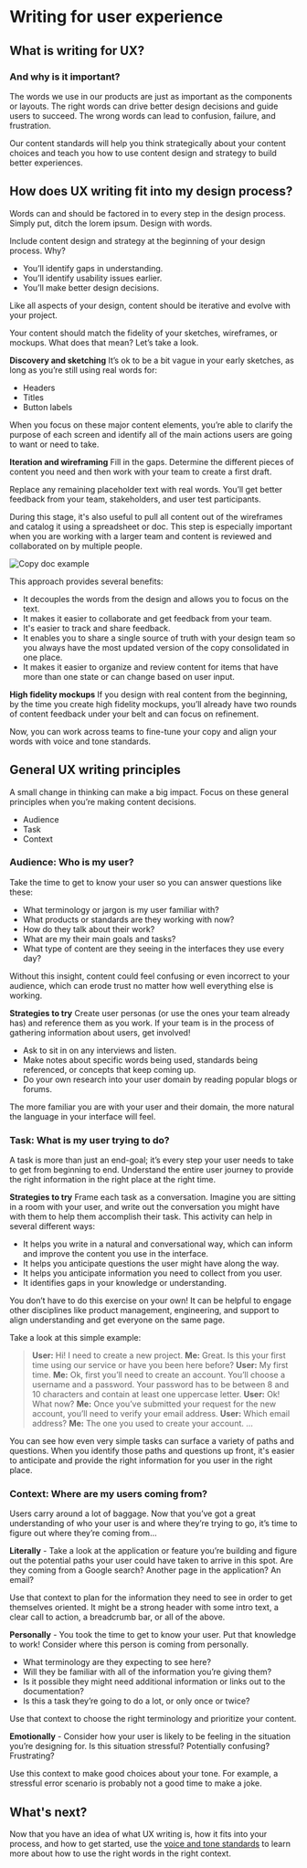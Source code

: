 # Writing for user experience

## What is writing for UX?
### And why is it important?
The words we use in our products are just as important as the components or layouts. The right words can drive better design decisions and guide users to succeed. The wrong words can lead to confusion, failure, and frustration.

Our content standards will help you think strategically about your content choices and teach you how to use content design and strategy to build better experiences.

## How does UX writing fit into my design process?
Words can and should be factored in to every step in the design process. Simply put, ditch the lorem ipsum. Design with words.

Include content design and strategy at the beginning of your design process. Why?
* You’ll identify gaps in understanding.
* You’ll identify usability issues earlier.
* You’ll make better design decisions.

Like all aspects of your design, content should be iterative and evolve with your project.

Your content should match the fidelity of your sketches, wireframes, or mockups. What does that mean? Let’s take a look.

**Discovery and sketching**
It’s ok to be a bit vague in your early sketches, as long as you’re still using real words for:
* Headers
* Titles
* Button labels

When you focus on these major content elements, you’re able to clarify the purpose of each screen and identify all of the main actions users are going to want or need to take.

**Iteration and wireframing**
Fill in the gaps. Determine the different pieces of content you need and then work with your team to create a first draft.

Replace any remaining placeholder text with real words. You’ll get better feedback from your team, stakeholders, and user test participants.

During this stage, it's also useful to pull all content out of the wireframes and catalog it using a spreadsheet or doc. This step is especially important when you are working with a larger team and content is reviewed and collaborated on by multiple people. 

![Copy doc example](/img/copydoc.png)

This approach provides several benefits:
* It decouples the words from the design and allows you to focus on the text.
* It makes it easier to collaborate and get feedback from your team.
* It's easier to track and share feedback.
* It enables you to share a single source of truth with your design team so you always have the most updated version of the copy consolidated in one place.
* It makes it easier to organize and review content for items that have more than one state or can change based on user input.

**High fidelity mockups**
If you design with real content from the beginning, by the time you create high fidelity mockups, you’ll already have two rounds of content feedback under your belt and can focus on refinement.

Now, you can work across teams to fine-tune your copy and align your words with voice and tone standards.

## General UX writing principles
A small change in thinking can make a big impact. Focus on these general principles when you’re making content decisions.

* Audience
* Task
* Context

### Audience: Who is my user?
Take the time to get to know your user so you can answer questions like these:

* What terminology or jargon is my user familiar with?
* What products or standards are they working with now?
* How do they talk about their work?
* What are my their main goals and tasks?
* What type of content are they seeing in the interfaces they use every day?

Without this insight, content could feel confusing or even incorrect to your audience, which can erode trust no matter how well everything else is working.

**Strategies to try**
Create user personas (or use the ones your team already has) and reference them as you work. If your team is in the process of gathering information about users, get involved!

* Ask to sit in on any interviews and listen.
* Make notes about specific words being used, standards being referenced, or concepts that keep coming up.
* Do your own research into your user domain by reading popular blogs or forums.

The more familiar you are with your user and their domain, the more natural the language in your interface will feel.

### Task: What is my user trying to do?
A task is more than just an end-goal; it’s every step your user needs to take to get from beginning to end. Understand the entire user journey to provide the right information in the right place at the right time.

**Strategies to try**
Frame each task as a conversation. Imagine you are sitting in a room with your user, and write out the conversation you might have with them to help them accomplish their task. This activity can help in several different ways:
* It helps you write in a natural and conversational way, which can inform and improve the content you use in the interface.
* It helps you anticipate questions the user might have along the way.
* It helps you anticipate information you need to collect from you user.
* It identifies gaps in your knowledge or understanding.

You don’t have to do this exercise on your own! It can be helpful to engage other disciplines like product management, engineering, and support to align understanding and get everyone on the same page.

Take a look at this simple example:

>**User:** Hi! I need to create a new project.
**Me:** Great. Is this your first time using our service or have you been here before?
**User:** My first time.
**Me:** Ok, first you’ll need to create an account. You’ll choose a username and a password. Your password has to be between 8 and 10 characters and contain at least one uppercase letter.
**User:** Ok! What now?
**Me:** Once you’ve submitted your request for the new account, you’ll need to verify your email address.
**User:** Which email address?
**Me:** The one you used to create your account.
…

You can see how even very simple tasks can surface a variety of paths and questions. When you identify those paths and questions up front, it's easier to anticipate and provide the right information for you user in the right place.

### Context: Where are my users coming from?
Users carry around a lot of baggage. Now that you’ve got a great understanding of who your user is and where they’re trying to go, it’s time to figure out where they’re coming from...

**Literally** - Take a look at the application or feature you’re building and figure out the potential paths your user could have taken to arrive in this spot. Are they coming from a Google search? Another page in the application? An email?

Use that context to plan for the information they need to see in order to get themselves oriented. It might be a strong header with some intro text, a clear call to action, a breadcrumb bar, or all of the above.

**Personally** - You took the time to get to know your user. Put that knowledge to work! Consider where this person is coming from personally.
* What terminology are they expecting to see here?
* Will they be familiar with all of the information you’re giving them?
* Is it possible they might need additional information or links out to the documentation?
* Is this a task they’re going to do a lot, or only once or twice?

Use that context to choose the right terminology and prioritize your content.

**Emotionally** - Consider how your user is likely to be feeling in the situation you’re designing for. Is this situation stressful? Potentially confusing? Frustrating?

Use this context to make good choices about your tone. For example, a stressful error scenario is probably not a good time to make a joke.

## What's next?
Now that you have an idea of what UX writing is, how it fits into your process, and how to get started, use the [voice and tone standards](grammarandterminology.md) to learn more about how to use the right words in the right context.
